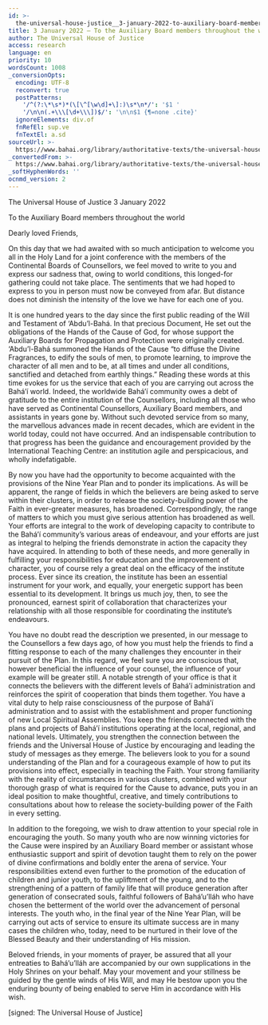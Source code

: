 ```yaml
---
id: >-
  the-universal-house-justice__3-january-2022-to-auxiliary-board-members-throughout-world__3066869045__en
title: 3 January 2022 – To the Auxiliary Board members throughout the world
author: The Universal House of Justice
access: research
language: en
priority: 10
wordsCount: 1008
_conversionOpts:
  encoding: UTF-8
  reconvert: true
  postPatterns:
    '/^(?:\*\s*)*(\[\^[\w\d]+\]:)\s*\n*/': '$1 '
    '/\n\n(.+\\\[\d+\\\])$/': '\n\n$1 {¶=none .cite}'
  ignoreElements: div.of
  fnRefEl: sup.ve
  fnTextEl: a.sd
sourceUrl: >-
  https://www.bahai.org/library/authoritative-texts/the-universal-house-of-justice/messages/20220103_001/20220103_001.xhtml
_convertedFrom: >-
  https://www.bahai.org/library/authoritative-texts/the-universal-house-of-justice/messages/20220103_001/20220103_001.xhtml
_softHyphenWords: ''
ocnmd_version: 2
---
```

The Universal House of Justice
3 January 2022

To the Auxiliary Board members throughout the world

Dearly loved Friends,

On this day that we had awaited with so much anticipation to welcome you all in the Holy Land for a joint conference with the members of the Continental Boards of Counsellors, we feel moved to write to you and express our sadness that, owing to world conditions, this longed-for gathering could not take place. The sentiments that we had hoped to express to you in person must now be conveyed from afar. But distance does not diminish the intensity of the love we have for each one of you.

It is one hundred years to the day since the first public reading of the Will and Testament of ‘Abdu’l-Bahá. In that precious Document, He set out the obligations of the Hands of the Cause of God, for whose support the Auxiliary Boards for Propagation and Protection were originally created. ‘Abdu’l-Bahá summoned the Hands of the Cause “to diffuse the Divine Fragrances, to edify the souls of men, to promote learning, to improve the character of all men and to be, at all times and under all conditions, sanctified and detached from earthly things.” Reading these words at this time evokes for us the service that each of you are carrying out across the Bahá’í world. Indeed, the worldwide Bahá’í community owes a debt of gratitude to the entire institution of the Counsellors, including all those who have served as Continental Counsellors, Auxiliary Board members, and assistants in years gone by. Without such devoted service from so many, the marvellous advances made in recent decades, which are evident in the world today, could not have occurred. And an indispensable contribution to that progress has been the guidance and encouragement provided by the International Teaching Centre: an institution agile and perspicacious, and wholly indefatigable.

By now you have had the opportunity to become acquainted with the provisions of the Nine Year Plan and to ponder its implications. As will be apparent, the range of fields in which the believers are being asked to serve within their clusters, in order to release the society-building power of the Faith in ever-greater measures, has broadened. Correspondingly, the range of matters to which you must give serious attention has broadened as well. Your efforts are integral to the work of developing capacity to contribute to the Bahá’í community’s various areas of endeavour, and your efforts are just as integral to helping the friends demonstrate in action the capacity they have acquired. In attending to both of these needs, and more generally in fulfilling your responsibilities for education and the improvement of character, you of course rely a great deal on the efficacy of the institute process. Ever since its creation, the institute has been an essential instrument for your work, and equally, your energetic support has been essential to its development. It brings us much joy, then, to see the pronounced, earnest spirit of collaboration that characterizes your relationship with all those responsible for coordinating the institute’s endeavours.

You have no doubt read the description we presented, in our message to the Counsellors a few days ago, of how you must help the friends to find a fitting response to each of the many challenges they encounter in their pursuit of the Plan. In this regard, we feel sure you are conscious that, however beneficial the influence of your counsel, the influence of your example will be greater still. A notable strength of your office is that it connects the believers with the different levels of Bahá’í administration and reinforces the spirit of cooperation that binds them together. You have a vital duty to help raise consciousness of the purpose of Bahá’í administration and to assist with the establishment and proper functioning of new Local Spiritual Assemblies. You keep the friends connected with the plans and projects of Bahá’í institutions operating at the local, regional, and national levels. Ultimately, you strengthen the connection between the friends and the Universal House of Justice by encouraging and leading the study of messages as they emerge. The believers look to you for a sound understanding of the Plan and for a courageous example of how to put its provisions into effect, especially in teaching the Faith. Your strong familiarity with the reality of circumstances in various clusters, combined with your thorough grasp of what is required for the Cause to advance, puts you in an ideal position to make thoughtful, creative, and timely contributions to consultations about how to release the society-building power of the Faith in every setting.

In addition to the foregoing, we wish to draw attention to your special role in encouraging the youth. So many youth who are now winning victories for the Cause were inspired by an Auxiliary Board member or assistant whose enthusiastic support and spirit of devotion taught them to rely on the power of divine confirmations and boldly enter the arena of service. Your responsibilities extend even further to the promotion of the education of children and junior youth, to the upliftment of the young, and to the strengthening of a pattern of family life that will produce generation after generation of consecrated souls, faithful followers of Bahá’u’lláh who have chosen the betterment of the world over the advancement of personal interests. The youth who, in the final year of the Nine Year Plan, will be carrying out acts of service to ensure its ultimate success are in many cases the children who, today, need to be nurtured in their love of the Blessed Beauty and their understanding of His mission.

Beloved friends, in your moments of prayer, be assured that all your entreaties to Bahá’u’lláh are accompanied by our own supplications in the Holy Shrines on your behalf. May your movement and your stillness be guided by the gentle winds of His Will, and may He bestow upon you the enduring bounty of being enabled to serve Him in accordance with His wish.

\[signed: The Universal House of Justice\]
